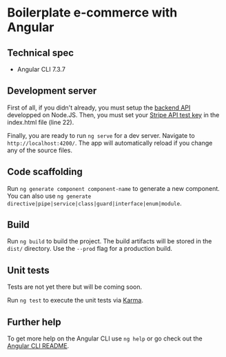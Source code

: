 # Boilerplate e-commerce with Angular

## Technical spec

* Angular CLI 7.3.7

## Development server

First of all, if you didn't already, you must setup the [backend API](https://github.com/Rossb0b/e-com_boiler-_-back) developped on Node.JS.
Then, you must set your [Stripe API test key](https://stripe.com/docs/keys) in the index.html file (line 22).

Finally, you are ready to run `ng serve` for a dev server. Navigate to `http://localhost:4200/`. The app will automatically reload if you change any of the source files.

## Code scaffolding

Run `ng generate component component-name` to generate a new component. You can also use `ng generate directive|pipe|service|class|guard|interface|enum|module`.

## Build

Run `ng build` to build the project. The build artifacts will be stored in the `dist/` directory. Use the `--prod` flag for a production build.

## Unit tests

Tests are not yet there but will be coming soon.

Run `ng test` to execute the unit tests via [Karma](https://karma-runner.github.io).

## Further help

To get more help on the Angular CLI use `ng help` or go check out the [Angular CLI README](https://github.com/angular/angular-cli/blob/master/README.md).
